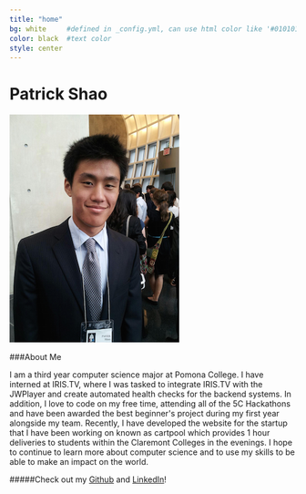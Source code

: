 ```yaml
---
title: "home"
bg: white     #defined in _config.yml, can use html color like '#010101'
color: black  #text color
style: center
---
```


# Patrick Shao 

<img id="profile-pic" src="img/profile.png" />

###About Me 

I am a third year computer science major at Pomona College. I have interned at IRIS.TV, where I was tasked to integrate IRIS.TV with the JWPlayer and create automated health checks for the backend systems. In addition, I love to code on my free time, attending all of the 5C Hackathons and have been awarded the best beginner's project during my first year alongside my team. Recently, I have developed the website for the startup that I have been working on known as cartpool which provides 1 hour deliveries to students within the Claremont Colleges in the evenings. I hope to continue to learn more about computer science and to use my skills to be able to make an impact on the world.

#####Check out my [Github][github] and [LinkedIn][link]!

[github]: https://github.com/patrickshao
[link]: https://www.linkedin.com/in/patrickshao
